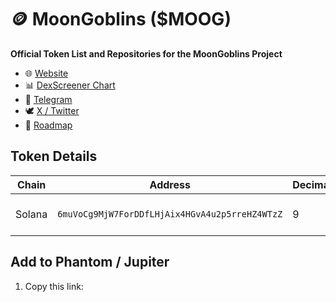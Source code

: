 # 🪙 MoonGoblins ($MOOG)

**Official Token List and Repositories for the MoonGoblins Project**

- 🌐 [Website](https://www.moongoblins.net)
- 📊 [DexScreener Chart](https://dexscreener.com/solana/As3LVGczwcR4QZ9hQFCedV8gzQBiLutTXkCdZ8QGTaVz)
- 💬 [Telegram](https://t.me/+3Po8HAX_rlM4YzE0)
- 🕊️ [X / Twitter](https://x.com/MoonGoblinsCoin)
- 🧠 [Roadmap](https://www.moongoblins.net/c/%F0%9F%AA%99-moog-official-roadmap-24-month-strategic-plan/)

## Token Details
| Chain | Address | Decimals | Supply |
|-------|----------|-----------|--------|
| Solana | `6muVoCg9MjW7ForDDfLHjAix4HGvA4u2p5rreHZ4WTzZ` | 9 | 10 B MOOG (Max) |

## Add to Phantom / Jupiter
1. Copy this link:  
